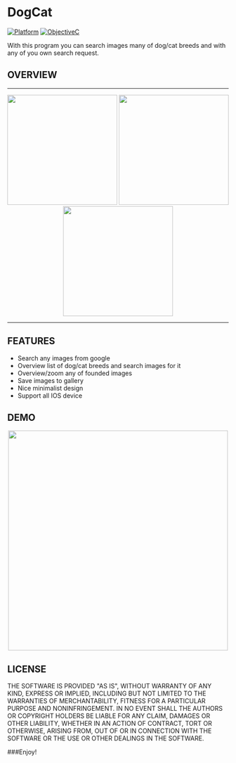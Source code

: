 # DogCat

[![Platform](https://img.shields.io/badge/platform-ios-blue.svg?style=flat
)](https://developer.apple.com/iphone/index.action)
[![ObjectiveC](https://img.shields.io/badge/Objective--C-2.0-blue.svg)](https://developer.apple.com/library/content/documentation/Cocoa/Conceptual/ProgrammingWithObjectiveC/Introduction/Introduction.html) 

With this program you can search images many of dog/cat breeds and with any of you own search request.

## OVERVIEW
---

<p align="center">
<img src="https://image.ibb.co/d4FVGF/Simulator_Screen_Shot_Mar_9_2017_5_49_33_PM.png" width="250">
<img src="https://image.ibb.co/fbh5iv/Simulator_Screen_Shot_Mar_9_2017_5_50_19_PM.png" width="250">
<img src="https://image.ibb.co/mi4kiv/Simulator_Screen_Shot_Mar_9_2017_5_53_17_PM.png" width="250">
</p>

---

## FEATURES

- Search any images from google
- Overview list of dog/cat breeds and search images for it
- Overview/zoom any of founded images
- Save images to gallery
- Nice minimalist design
- Support all IOS device

## DEMO

<p align="center">
<img src="ReadmeResources/readme.gif" height="500"/>
</p>

## LICENSE

THE SOFTWARE IS PROVIDED "AS IS", WITHOUT WARRANTY OF ANY KIND, EXPRESS OR
IMPLIED, INCLUDING BUT NOT LIMITED TO THE WARRANTIES OF MERCHANTABILITY,
FITNESS FOR A PARTICULAR PURPOSE AND NONINFRINGEMENT. IN NO EVENT SHALL THE
AUTHORS OR COPYRIGHT HOLDERS BE LIABLE FOR ANY CLAIM, DAMAGES OR OTHER
LIABILITY, WHETHER IN AN ACTION OF CONTRACT, TORT OR OTHERWISE, ARISING FROM,
OUT OF OR IN CONNECTION WITH THE SOFTWARE OR THE USE OR OTHER DEALINGS IN
THE SOFTWARE.

###Enjoy!
